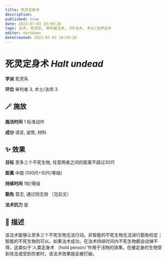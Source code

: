 ```yaml
---
title: 死灵定身术
description: 
published: true
date: 2023-07-03 19:59:28
tags: 法术, 死灵系, 审判者法术, 3环法术, 术士/法师法术
editor: markdown
dateCreated: 2023-07-03 19:59:28
---
```


# **死灵定身术** *Halt undead*

**学派** 死灵系 

**环位** 审判者 3, 术士/法师 3

## 🪄 施放

**施法时间** 1 标准动作

**成分** 语言, 姿势, 材料

## ✨ 效果 

**目标** 至多三个不死生物, 任意两者之间的距离不超过30尺 

**距离** 中距 (100尺+10尺/等级)  

**持续时间** 1轮/等级 

**豁免** 意志, 通过则无效 （见后文）

**法术抗力** 是

## 📖 描述

该法术能够让至多三个不死生物无法行动。非智能的不死生物无法进行豁免检定；智能的不死生物则可以。如果法术成功，在法术持续时间内不死生物都会动弹不得，这类似于‘人类定身术 （hold person）’作用于活物的效果。在被定身的生物受到攻击或受到伤害时，该法术效果就会被打破。
    